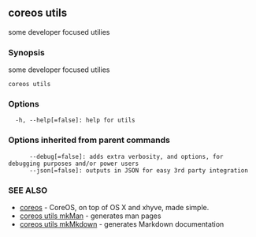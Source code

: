 ## coreos utils

some developer focused utilies

### Synopsis


some developer focused utilies

```
coreos utils
```

### Options

```
  -h, --help[=false]: help for utils
```

### Options inherited from parent commands

```
      --debug[=false]: adds extra verbosity, and options, for debugging purposes and/or power users
      --json[=false]: outputs in JSON for easy 3rd party integration
```

### SEE ALSO
* [coreos](coreos.md)	 - CoreOS, on top of OS X and xhyve, made simple.
* [coreos utils mkMan](coreos_utils_mkMan.md)	 - generates man pages
* [coreos utils mkMkdown](coreos_utils_mkMkdown.md)	 - generates Markdown documentation

